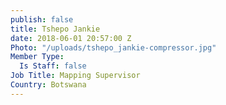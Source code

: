 ```yaml
---
publish: false
title: Tshepo Jankie
date: 2018-06-01 20:57:00 Z
Photo: "/uploads/tshepo_jankie-compressor.jpg"
Member Type:
  Is Staff: false
Job Title: Mapping Supervisor
Country: Botswana
---
```

